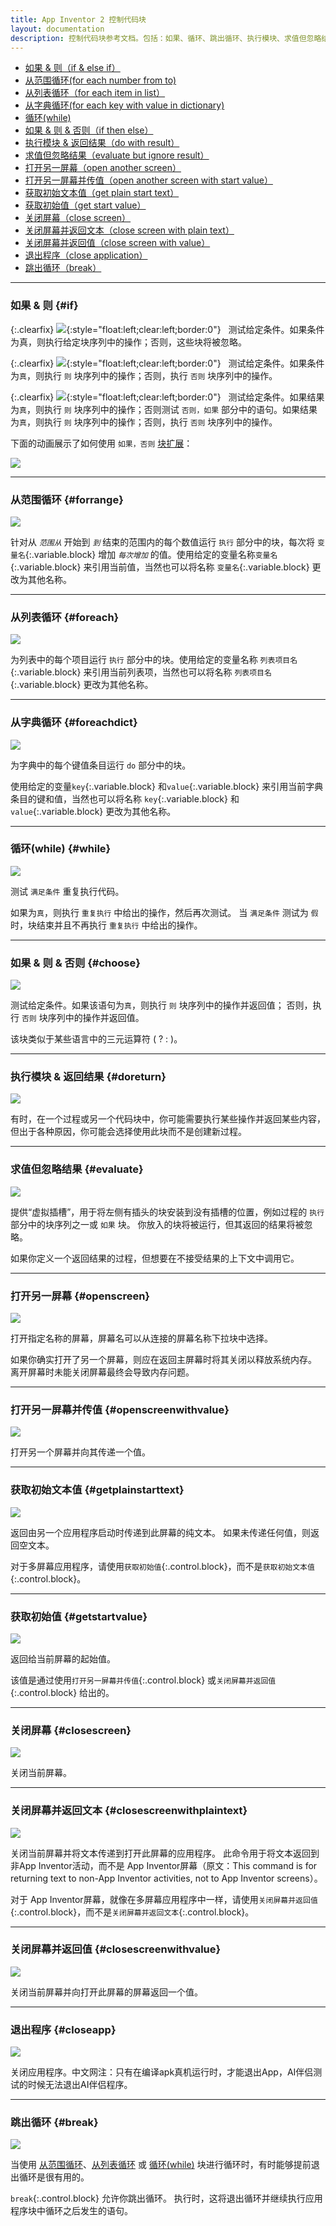 ```yaml
---
title: App Inventor 2 控制代码块
layout: documentation
description: 控制代码块参考文档。包括：如果、循环、跳出循环、执行模块、求值但忽略结果、打开另一屏幕、打开另一屏幕并传值、获取初始值、关闭屏幕、退出程序。
---
```


* [如果 & 则（if & else if）](#if)
* [从范围循环(for each number from to)](#forrange)
* [从列表循环（for each item in list）](#foreach)
* [从字典循环(for each key with value in dictionary)](#foreachdict)
* [循环(while)](#while)
* [如果 & 则 & 否则（if then else）](#choose)
* [执行模块 & 返回结果（do with result）](#doreturn)
* [求值但忽略结果（evaluate but ignore result）](#evaluate)
* [打开另一屏幕（open another screen）](#openscreen)
* [打开另一屏幕并传值（open another screen with start value）](#openscreenwithvalue)
* [获取初始文本值（get plain start text）](#getplainstarttext)
* [获取初始值（get start value）](#getstartvalue)
* [关闭屏幕（close screen）](#closescreen)
* [关闭屏幕并返回文本（close screen with plain text）](#closescreenwithplaintext)
* [关闭屏幕并返回值（close screen with value）](#closescreenwithvalue)
* [退出程序（close application）](#closeapp)
* [跳出循环（break）](#break)

***
### 如果 & 则   {#if}

{:.clearfix}
![](images/control/if.png){:style="float:left;clear:left;border:0"} &nbsp;&nbsp;测试给定条件。如果条件为真，则执行给定块序列中的操作；否则，这些块将被忽略。

{:.clearfix}
![](images/control/ifelse.png){:style="float:left;clear:left;border:0"} &nbsp;&nbsp;测试给定条件。如果条件为`真`，则执行 `则` 块序列中的操作；否则，执行 `否则` 块序列中的操作。

{:.clearfix}
![](images/control/ifelseif.png){:style="float:left;clear:left;border:0"}  &nbsp;&nbsp;测试给定条件。如果结果为`真`，则执行 `则` 块序列中的操作；否则测试 `否则，如果` 部分中的语句。如果结果为`真`，则执行 `则` 块序列中的操作；否则，执行 `否则` 块序列中的操作。

下面的动画展示了如何使用 `如果，否则` [块扩展](../concepts/mutators.html)：

![](images/control/if.gif)

***
### 从范围循环   {#forrange}

![](images/control/forrange.png)

针对从 *`范围从`* 开始到 *`到`* 结束的范围内的每个数值运行 `执行` 部分中的块，每次将 `变量名`{:.variable.block} 增加 *`每次增加`* 的值。使用给定的变量名称`变量名`{:.variable.block} 来引用当前值，当然也可以将名称 `变量名`{:.variable.block} 更改为其他名称。

***
### 从列表循环   {#foreach}

![](images/control/foreach.png)

为列表中的每个项目运行 `执行` 部分中的块。使用给定的变量名称 `列表项目名`{:.variable.block} 来引用当前列表项，当然也可以将名称 `列表项目名`{:.variable.block} 更改为其他名称。

***
### 从字典循环   {#foreachdict}

![](images/control/foreachdict.png)

为字典中的每个键值条目运行 `do` 部分中的块。 

使用给定的变量`key`{:.variable.block} 和`value`{:.variable.block} 来引用当前字典条目的键和值，当然也可以将名称 `key`{:.variable.block} 和 `value`{:.variable.block} 更改为其他名称。

***
### 循环(while)   {#while}

![](images/control/while.png)

测试 `满足条件` 重复执行代码。

如果为`真`，则执行 `重复执行` 中给出的操作，然后再次测试。 当 `满足条件` 测试为 `假` 时，块结束并且不再执行 `重复执行` 中给出的操作。

***
### 如果 & 则 & 否则   {#choose}

![](images/control/choose.png)

测试给定条件。如果该语句为`真`，则执行 `则` 块序列中的操作并返回值； 否则，执行 `否则` 块序列中的操作并返回值。

该块类似于某些语言中的三元运算符 ( ? : )。

***
### 执行模块 & 返回结果   {#doreturn}

![](images/control/doreturn.png)

有时，在一个过程或另一个代码块中，你可能需要执行某些操作并返回某些内容，但出于各种原因，你可能会选择使用此块而不是创建新过程。

***
### 求值但忽略结果   {#evaluate}

![](images/control/evaluate.png)

提供“虚拟插槽”，用于将左侧有插头的块安装到没有插槽的位置，例如过程的 `执行` 部分中的块序列之一或 `如果` 块。 你放入的块将被运行，但其返回的结果将被忽略。

如果你定义一个返回结果的过程，但想要在不接受结果的上下文中调用它。

***
### 打开另一屏幕   {#openscreen}

![](images/control/openscreen.png)

打开指定名称的屏幕，屏幕名可以从连接的屏幕名称下拉块中选择。

如果你确实打开了另一个屏幕，则应在返回主屏幕时将其关闭以释放系统内存。 离开屏幕时未能关闭屏幕最终会导致内存问题。

<!-- App developers should never close Screen1 or use this block to return to Screen1. Use the close screen block instead. 
App开发人员切勿关闭 Screen1 ，但可以使用此块返回到 Screen1。 请改用`关闭屏幕`{:.control.block} 块。-->

***
### 打开另一屏幕并传值   {#openscreenwithvalue}

![](images/control/openscreenwithvalue.png)

打开另一个屏幕并向其传递一个值。

***
### 获取初始文本值   {#getplainstarttext}

![](images/control/getplainstarttext.png)

返回由另一个应用程序启动时传递到此屏幕的纯文本。 如果未传递任何值，则返回空文本。 

对于多屏幕应用程序，请使用`获取初始值`{:.control.block}，而不是`获取初始文本值`{:.control.block}。

***
### 获取初始值   {#getstartvalue}

![](images/control/getstartvalue.png)

返回给当前屏幕的起始值。

该值是通过使用`打开另一屏幕并传值`{:.control.block} 或`关闭屏幕并返回值`{:.control.block} 给出的。

***
### 关闭屏幕   {#closescreen}

![](images/control/closescreen.png)

关闭当前屏幕。

***
### 关闭屏幕并返回文本   {#closescreenwithplaintext}

![](images/control/closescreenwithplaintext.png)

关闭当前屏幕并将文本传递到打开此屏幕的应用程序。 此命令用于将文本返回到 非App Inventor活动，而不是 App Inventor屏幕（原文：This command is for returning text to non-App Inventor activities, not to App Inventor screens）。 

对于 App Inventor屏幕，就像在多屏幕应用程序中一样，请使用`关闭屏幕并返回值`{:.control.block}，而不是`关闭屏幕并返回文本`{:.control.block}。

***
### 关闭屏幕并返回值   {#closescreenwithvalue}

![](images/control/closescreenwithvalue.png)

关闭当前屏幕并向打开此屏幕的屏幕返回一个值。

***
### 退出程序   {#closeapp}

![](images/control/closeapp.png)

关闭应用程序。中文网注：只有在编译apk真机运行时，才能退出App，AI伴侣测试的时候无法退出AI伴侣程序。

***
### 跳出循环   {#break}

![](images/control/break.png)

当使用 [从范围循环](#forrange)、[从列表循环](#foreach) 或 [循环(while)](#while) 块进行循环时，有时能够提前退出循环是很有用的。

`break`{:.control.block} 允许你跳出循环。 执行时，这将退出循环并继续执行应用程序块中循环之后发生的语句。
